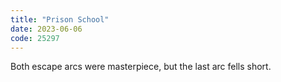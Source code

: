 ```yaml
---
title: "Prison School"
date: 2023-06-06
code: 25297
---
```

Both escape arcs were masterpiece, but the last arc fells short.